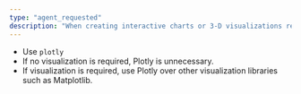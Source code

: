 ```yaml
---
type: "agent_requested"
description: "When creating interactive charts or 3-D visualizations requested by the user"
---
```

- Use `plotly`
- If no visualization is required, Plotly is unnecessary.
- If visualization is required, use Plotly over other visualization libraries such as Matplotlib.
